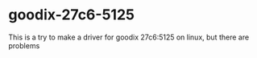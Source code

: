 # goodix-27c6-5125
This is a try to make a driver for goodix 27c6:5125 on linux, but there are problems
